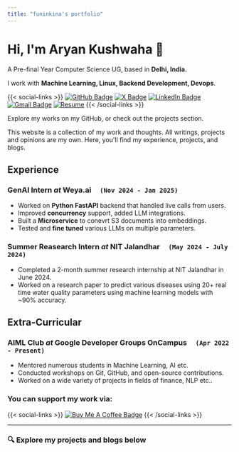 ```yaml
---
title: "funinkina's portfolio"
---
```

# Hi, I'm Aryan Kushwaha 👋

A Pre-final Year Computer Science UG, based in **Delhi, India.**

I work with **Machine Learning, Linux, Backend Development, Devops**.

{{< social-links >}}
[![GitHub Badge](https://img.shields.io/badge/GitHub-181717?logo=github&logoColor=fff&style=for-the-badge)](https://github.com/funinkina)
[![X Badge](https://img.shields.io/badge/X-000?logo=x&logoColor=fff&style=for-the-badge)](https://x.com/funinkina)
[![LinkedIn Badge](https://img.shields.io/badge/LinkedIn-0077B5?logo=linkedin&logoColor=fff&style=for-the-badge)](https://www.linkedin.com/in/funinkina)
[![Gmail Badge](https://img.shields.io/badge/Gmail-EA4335?logo=gmail&logoColor=fff&style=for-the-badge)](mailto:aryankuswaha3101@gmail.com)
[![Resume](https://img.shields.io/badge/Resume-PDF-green?style=for-the-badge)](https://drive.google.com/file/d/1ihZrQcT2tONVpIvPu10jKKj2tmh7F0pw/view?usp=sharing)
{{< /social-links >}}

Explore my works on my GitHub, or check out the projects section.

This website is a collection of my work and thoughts. All writings, projects and opinions are my own. Here, you'll find my experience, projects, and blogs.

## Experience
### GenAI Intern *at* Weya.ai &nbsp; &nbsp; `(Nov 2024 - Jan 2025)`
  - Worked on **Python FastAPI** backend that handled live calls from users.
  - Improved **concurrency** support, added LLM integrations.
  - Built a **Microservice** to conevrt S3 documents into embeddings.
  - Tested and **fine tuned** various LLMs on multiple parameters.

### Summer Reasearch Intern *at* NIT Jalandhar &nbsp; &nbsp; `(May 2024 - July 2024)`
  - Completed a 2-month summer research internship at NIT Jalandhar in June 2024.
  - Worked on a research paper to predict various diseases using 20+ real time water quality parameters using machine learning models with ~90% accuracy.


## Extra-Curricular
### AIML Club *at* Google Developer Groups OnCampus &nbsp; &nbsp; `(Apr 2022 - Present)`
  - Mentored numerous students in Machine Learning, AI etc.
  - Conducted workshops on Git, GitHub, and open-source contributions.
  - Worked on a wide variety of projects in fields of finance, NLP etc..

### You can support my work via:
{{< social-links >}}
[![Buy Me A Coffee Badge](https://img.shields.io/badge/Buy%20Me%20A%20Coffee-FD0?logo=buymeacoffee&logoColor=000&style=for-the-badge)](https://www.buymeacoffee.com/funinkina)
{{< /social-links >}}

----
### 🔍 Explore my projects and blogs below
